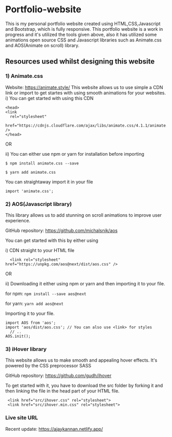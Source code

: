# Portfolio-website
This is my personal portfolio website created using HTML,CSS,Javascript and Bootstrap, which is fully responsive. 
This portfolio website is a work in progress and it's utilized the tools given above,
also it has utilized some animations open source CSS and Javascript libraries such as Animate.css and AOS(Animate on scroll) library.

## Resources used whilst designing this website
### 1) Animate.css
  Website: https://animate.style/
  This website allows us to use simple a CDN link or import to get startes with using smooth animations for your websites.
  i) You can get started with using this CDN
  ```
  <head>
  <link
    rel="stylesheet"
    href="https://cdnjs.cloudflare.com/ajax/libs/animate.css/4.1.1/animate.min.css"
  />
  </head>
  ```
  OR
  
  ii) You can either use npm or yarn for installation before importing
  ```
  $ npm install animate.css --save
  ```
  ```
  $ yarn add animate.css
  ```
 You can straightaway import it in your file 
  ```
  import 'animate.css';
  ```
### 2) AOS(Javascript library)
   This library allows us to add stunning on scroll animations to improve user experience.
   
   GitHub repository: https://github.com/michalsnik/aos
   
   You can get started with this by either using
   
   i) CDN straight to your HTML file
   ```
     <link rel="stylesheet" href="https://unpkg.com/aos@next/dist/aos.css" />
   ```
   OR
   
   ii) Downloading it either using npm or yarn and then importing it to your file.
   
   for npm: ```npm install --save aos@next```
    
   for yarn: ```yarn add aos@next```
    
   Importing it to your file.
   ```
   import AOS from 'aos';
   import 'aos/dist/aos.css'; // You can also use <link> for styles
     // ..
   AOS.init();
   ```
### 3) iHover library

   This website allows us to make smooth and appealing hover effects. It's powered by the CSS preprocessor SASS
   
   GitHub repository: https://github.com/gudh/ihover
   
   To get started with it, you have to download the src folder by forking it and then linking the file in the head part of
   your HTML file.
   
   ```
    <link href="src/ihover.css" rel="stylesheet">
    <link href="src/ihover.min.css" rel="stylesheet">
   ```
    
### Live site URL
Recent update: https://ajaykannan.netlify.app/
